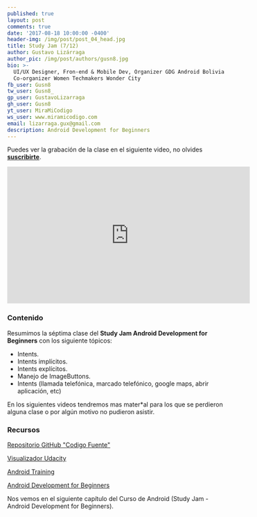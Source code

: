 ```yaml
---
published: true
layout: post
comments: true
date: '2017-08-18 10:00:00 -0400'
header-img: /img/post/post_04_head.jpg
title: Study Jam (7/12)
author: Gustavo Lizárraga
author_pic: /img/post/authors/gusn8.jpg
bio: >-
  UI/UX Designer, Fron-end & Mobile Dev, Organizer GDG Android Bolivia y
  Co-organizer Women Techmakers Wonder City
fb_user: Gusn8
tw_user: Gusn8_
gp_user: GustavoLizarraga
gh_user: Gusn8
yt_user: MiraMiCodigo
ws_user: www.miramicodigo.com
email: lizarraga.gux@gmail.com
description: Android Development for Beginners
---
```


Puedes ver la grabación de la clase en el siguiente video, no olvides **[suscribirte](http://www.youtube.com/user/AndroidboliviaOrg?sub_confirmation=1)**.

<iframe width="560" height="315" src="https://www.youtube.com/embed/IM32KcYAnrY" frameborder="0" allowfullscreen></iframe>

### Contenido

Resumimos la séptima clase del **Study Jam Android Development for Beginners** con los siguiente tópicos:

* Intents.
* Intents implícitos.
* Intents explícitos.
* Manejo de ImageButtons.
* Intents (llamada telefónica, marcado telefónico, google maps, abrir aplicación, etc)

En los siguientes videos tendremos mas mater*al para los que se perdieron alguna clase o por algún motivo no pudieron asistir.

### Recursos
[Repositorio GitHub "Codigo Fuente"](https://github.com/Gusn8/SJ_A_1_17_Java_3_Intents)

[Visualizador Udacity](http://labs.udacity.com/android-visualizer/)

[Android Training](https://developer.android.com/training/index.html)

[Android Development for Beginners](https://www.udacity.com/course/android-development-for-beginners--ud837)

Nos vemos en el siguiente capítulo del Curso de Android (Study Jam - Android Development for Beginners).

